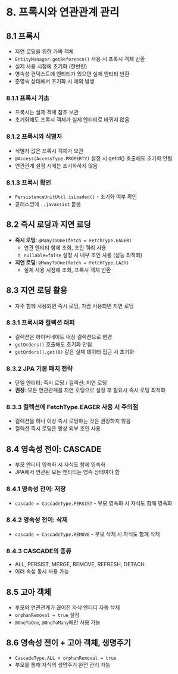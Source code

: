 # 8. 프록시와 연관관계 관리

## 8.1 프록시
- 지연 로딩을 위한 가짜 객체
- `EntityManager.getReference()` 사용 시 프록시 객체 반환
- 실제 사용 시점에 초기화 (한번만)
- 영속성 컨텍스트에 엔티티가 있으면 실제 엔티티 반환
- 준영속 상태에서 초기화 시 예외 발생

### 8.1.1 프록시 기초
- 프록시는 실제 객체 참조 보관
- 초기화해도 프록시 객체가 실제 엔티티로 바뀌지 않음

### 8.1.2 프록시와 식별자
- 식별자 값은 프록시 객체가 보관
- `@Access(AccessType.PROPERTY)` 설정 시 getId() 호출해도 초기화 안됨
- 연관관계 설정 시에는 초기화하지 않음

### 8.1.3 프록시 확인
- `PersistenceUnitUtil.isLoaded()` - 초기화 여부 확인
- 클래스명에 `..javassist` 붙음

## 8.2 즉시 로딩과 지연 로딩
- **즉시 로딩**: `@ManyToOne(fetch = FetchType.EAGER)`
    - 연관 엔티티 함께 조회, 조인 쿼리 사용
    - `nullable=false` 설정 시 내부 조인 사용 (성능 최적화)
- **지연 로딩**: `@ManyToOne(fetch = FetchType.LAZY)`
    - 실제 사용 시점에 조회, 프록시 객체 반환

## 8.3 지연 로딩 활용
- 자주 함께 사용되면 즉시 로딩, 가끔 사용되면 지연 로딩

### 8.3.1 프록시와 컬렉션 래퍼
- 컬렉션은 하이버네이트 내장 컬렉션으로 변경
- `getOrders()` 호출해도 초기화 안됨
- `getOrders().get(0)` 같은 실제 데이터 접근 시 초기화

### 8.3.2 JPA 기본 페치 전략
- 단일 엔티티: 즉시 로딩 / 컬렉션: 지연 로딩
- **권장**: 모든 연관관계를 지연 로딩으로 설정 후 필요시 즉시 로딩 최적화

### 8.3.3 컬렉션에 FetchType.EAGER 사용 시 주의점
- 컬렉션을 하나 이상 즉시 로딩하는 것은 권장하지 않음
- 컬렉션 즉시 로딩은 항상 외부 조인 사용

## 8.4 영속성 전이: CASCADE
- 부모 엔티티 영속화 시 자식도 함께 영속화
- JPA에서 연관된 모든 엔티티는 영속 상태여야 함

### 8.4.1 영속성 전이: 저장
- `cascade = CascadeType.PERSIST` - 부모 영속화 시 자식도 함께 영속화

### 8.4.2 영속성 전이: 삭제
- `cascade = CascadeType.REMOVE` - 부모 삭제 시 자식도 함께 삭제

### 8.4.3 CASCADE의 종류
- ALL, PERSIST, MERGE, REMOVE, REFRESH, DETACH
- 여러 속성 동시 사용 가능

## 8.5 고아 객체
- 부모와 연관관계가 끊어진 자식 엔티티 자동 삭제
- `orphanRemoval = true` 설정
- `@OneToOne`, `@OneToMany`에만 사용 가능

## 8.6 영속성 전이 + 고아 객체, 생명주기
- `CascadeType.ALL + orphanRemoval = true`
- 부모를 통해 자식의 생명주기 완전 관리 가능